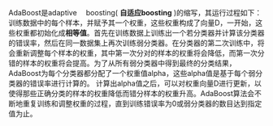 AdaBoost是adaptive &emsp;boosting( **自适应boosting** )的缩写，其运行过程如下：训练数据中的每个样本，并赋予其一个权重，这些权重构成了向量D，一开始，这些权重都初始化成**相等值**。首先在训练数据上训练出一个若分类器并计算该分类器的错误率，然后在同一数据集上再次训练弱分类器。在分类器的第二次训练中，将会重新调整每个样本的权重，其中第一次分对的样本的权重将会降低，而第一次分错的样本的权重将会提高。为了从所有弱分类器中得到最终的分类结果，AdaBoost为每个分类器都分配了一个权重值alpha，这些alpha值是基于每个弱分类器的错误率进行计算的。  计算出alpha值之后，可以对权重向量D进行更新，以使得那些正确分类的样本的权重降低而错分样本的权重升高。AdaBoost算法会不断地重复训练和调整权重的过程，直到训练错误率为0或弱分类器的数目达到指定值为止。
